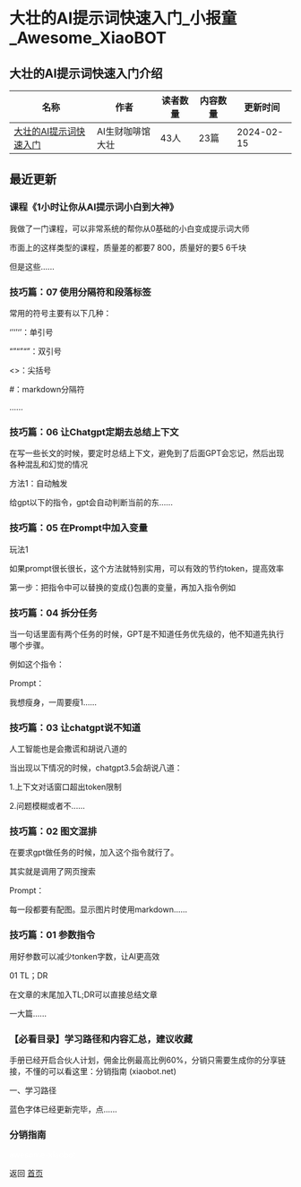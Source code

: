 # 大壮的AI提示词快速入门_小报童_Awesome_XiaoBOT

## 大壮的AI提示词快速入门介绍
>   
  


|名称|作者|读者数量|内容数量|更新时间|
|---|---|---|---|---|
|[大壮的AI提示词快速入门](https://xiaobot.net/p/dazhuang101?refer=0b133df9-27dc-423b-8101-639049001c13)|AI生财咖啡馆大壮|43人|23篇|2024-02-15|

## 最近更新
### 课程《1小时让你从AI提示词小白到大神》

我做了一门课程，可以非常系统的帮你从0基础的小白变成提示词大师

市面上的这样类型的课程，质量差的都要7 800，质量好的要5 6千块

但是这些......

### 技巧篇：07 使用分隔符和段落标签

常用的符号主要有以下几种：

‘’‘’‘’：单引号

“”“”“”：双引号

<>：尖括号

#：markdown分隔符

......

### 技巧篇：06 让Chatgpt定期去总结上下文

在写一些长文的时候，要定时总结上下文，避免到了后面GPT会忘记，然后出现各种混乱和幻觉的情况

方法1：自动触发

给gpt以下的指令，gpt会自动判断当前的东......

### 技巧篇：05 在Prompt中加入变量

玩法1

如果prompt很长很长，这个方法就特别实用，可以有效的节约token，提高效率

第一步：把指令中可以替换的变成{}包裹的变量，再加入指令例如

### 技巧篇：04 拆分任务

当一句话里面有两个任务的时候，GPT是不知道任务优先级的，他不知道先执行哪个步骤。

例如这个指令：

Prompt：

我想瘦身，一周要瘦1......

### 技巧篇：03 让chatgpt说不知道

人工智能也是会撒谎和胡说八道的

当出现以下情况的时候，chatgpt3.5会胡说八道：

1.上下文对话窗口超出token限制

2.问题模糊或者不......

### 技巧篇：02 图文混排

在要求gpt做任务的时候，加入这个指令就行了。

其实就是调用了网页搜索

Prompt：

每一段都要有配图。显示图片时使用markdown......

### 技巧篇：01 参数指令

用好参数可以减少tonken字数，让AI更高效

01 TL；DR

在文章的末尾加入TL;DR可以直接总结文章

一大篇......

### 【必看目录】学习路径和内容汇总，建议收藏

手册已经开启合伙人计划，佣金比例最高比例60%，分销只需要生成你的分享链接，不懂的可以看这里：分销指南 (xiaobot.net)

一、学习路径

蓝色字体已经更新完毕，点......

### 分销指南


<a href="https://github.com/Reno9527/awesome-xiaobot" style="color: white; text-decoration: none;">awesome-xiaobot</a>

返回 [首页](../README.md)
